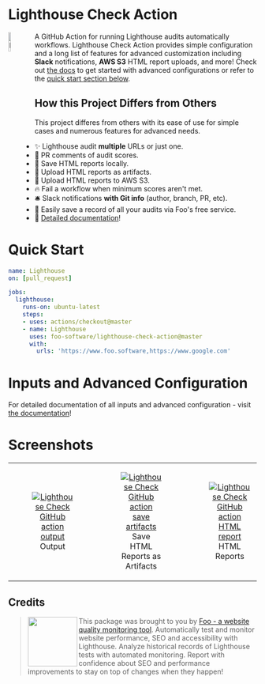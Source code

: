 # Lighthouse Check Action

<img alt="Lighthouse" src="https://lighthouse-check.s3.amazonaws.com/images/lighthouse-600x600.png" width="10%" align="left" />
<p>A GitHub Action for running Lighthouse audits automatically workflows. Lighthouse Check Action provides simple configuration and a long list of features for advanced customization including <strong>Slack</strong> notifications, <strong>AWS S3</strong> HTML report uploads, and more! Check out <a href="https://www.foo.software/docs/lighthouse-check-github-action">the docs</a> to get started with advanced configurations or refer to the <a href="#quick-start">quick start section below</a>.</p>

## How this Project Differs from Others

This project differes from others with its ease of use for simple cases and numerous features for advanced needs.

- ✨ Lighthouse audit **multiple** URLs or just one.
- 💬 PR comments of audit scores.
- 🎉 Save HTML reports locally.
- 💖 Upload HTML reports as artifacts.
- 🙌 Upload HTML reports to AWS S3.
- 🔥 Fail a workflow when minimum scores aren't met.
- 🛎️ Slack notifications **with Git info** (author, branch, PR, etc).
- 💎 Easily save a record of all your audits via Foo's free service.
- 🤗 [Detailed documentation](https://www.foo.software/docs/lighthouse-check-github-action)!

# Quick Start

```yaml
name: Lighthouse
on: [pull_request]

jobs:
  lighthouse:
    runs-on: ubuntu-latest
    steps:
    - uses: actions/checkout@master
    - name: Lighthouse
      uses: foo-software/lighthouse-check-action@master
      with:
        urls: 'https://www.foo.software,https://www.google.com'
```

# Inputs and Advanced Configuration

For detailed documentation of all inputs and advanced configuration - visit [the documentation](https://www.foo.software/docs/lighthouse-check-github-action)!

# Screenshots

<table>
  <tr>
    <td align="center" width="33.3333333333333%">
      <figure>
        <a href="https://lighthouse-check.s3.amazonaws.com/images/github-actions/github-action-lighthouse-check-output.png">
          <img alt="Lighthouse Check GitHub action output" src="https://lighthouse-check.s3.amazonaws.com/images/github-actions/github-action-lighthouse-check-output.png" />
        </a>
        <figcaption>
          Output
        </figcaption>
      </figure>
    </td>
    <td align="center" width="33.3333333333333%">
      <figure>
        <a href="https://lighthouse-check.s3.amazonaws.com/images/github-actions/github-action-lighthouse-check-artifacts.png">
          <img alt="Lighthouse Check GitHub action save artifacts" src="https://lighthouse-check.s3.amazonaws.com/images/github-actions/github-action-lighthouse-check-artifacts.png" />
        </a>
        <figcaption>
          Save HTML Reports as Artifacts
        </figcaption>
      </figure>
    </td>
    <td align="center" width="33.3333333333333%">
      <figure>
        <a href="https://lighthouse-check.s3.amazonaws.com/images/github-actions/github-action-lighthouse-check-lighthouse-report.png">
          <img alt="Lighthouse Check GitHub action HTML report" src="https://lighthouse-check.s3.amazonaws.com/images/github-actions/github-action-lighthouse-check-lighthouse-report.png" />
        </a>
        <figcaption>
          HTML Reports
        </figcaption>
      </figure>
    </td>
  </tr>
</table>

## Credits

> <img src="https://lighthouse-check.s3.amazonaws.com/images/logo-simple-blue-light-512.png" width="100" height="100" align="left" /> This package was brought to you by [Foo - a website quality monitoring tool](https://www.foo.software). Automatically test and monitor website performance, SEO and accessibility with Lighthouse. Analyze historical records of Lighthouse tests with automated monitoring. Report with confidence about SEO and performance improvements to stay on top of changes when they happen!
